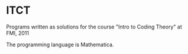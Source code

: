 ITCT
====

Programs written as solutions for the course "Intro to Coding Theory" at FMI, 2011

The programming language is Mathematica.
